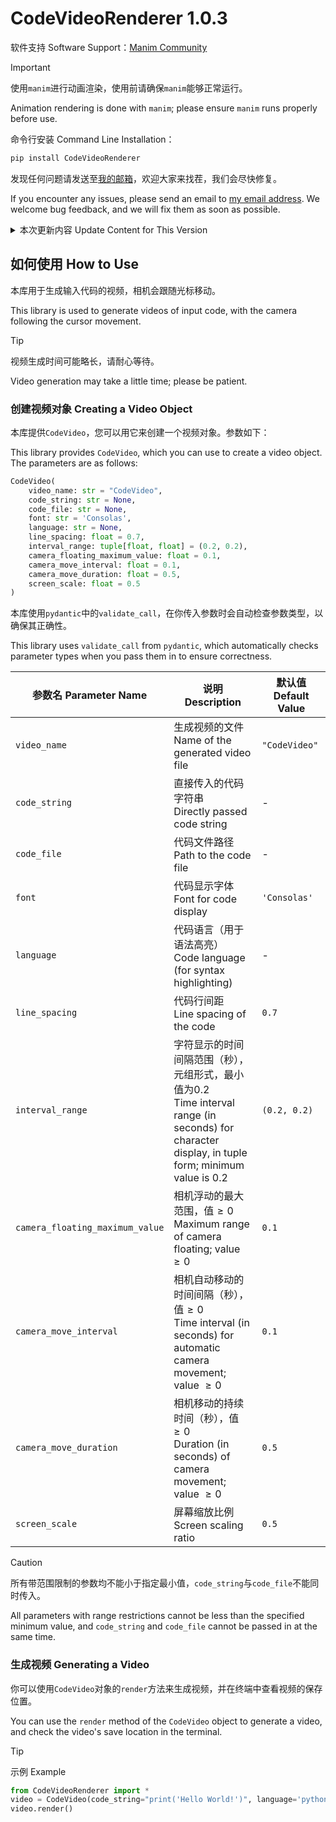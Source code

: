 # CodeVideoRenderer 1.0.3

软件支持 Software Support：[$`\text{Manim Community}`$
](https://www.manim.community)

> [!IMPORTANT]
> 使用`manim`进行动画渲染，使用前请确保`manim`能够正常运行。
> 
> Animation rendering is done with `manim`; please ensure `manim` runs properly before use.

命令行安装 Command Line Installation：
```bash
pip install CodeVideoRenderer
```

发现任何问题请发送至[我的邮箱](mailto:zhuchongjing_pypi@163.com)，欢迎大家来找茬，我们会尽快修复。

If you encounter any issues, please send an email to [my email address](mailto:zhuchongjing_pypi@163.com). We welcome bug feedback, and we will fix them as soon as possible.

<details>
    <summary>本次更新内容 Update Content for This Version</summary>

<br/>

> **修复 Fixes**
> - 代码偏移（`manim`自带bug）<br/>
>   Code offset (built-in `manim` bug)
> - 换行时相机不及时移动<br/>
>   Camera not moving promptly during line breaks
> - 光标在换行时不在开头停顿<br/>
>   Cursor not pausing at the start when wrapping to a new line
> 
> **更新 Updates**
> - 每行代码首尾空白字符不参与动画，以免增加动画时长<br/>
>   Leading and trailing whitespace in each code line do not participate in the animation to avoid increasing the animation duration
> - 当前行背景宽度更改<br/>
>   Adjustment of the background width for the current line
> - 新增`line_spacing`参数用于更改行距<br/>
>   Added the new `line_spacing` parameter to adjust line spacing
> 
> **优化 Optimizations**
> - 终端渲染信息<br/>
>   Terminal rendering information
> - 相机移动<br/>
>   Camera movement
</details>

## 如何使用 How to Use

本库用于生成输入代码的视频，相机会跟随光标移动。

This library is used to generate videos of input code, with the camera following the cursor movement.

> [!Tip]
> 视频生成时间可能略长，请耐心等待。
> 
> Video generation may take a little time; please be patient.

### 创建视频对象 Creating a Video Object

本库提供`CodeVideo`，您可以用它来创建一个视频对象。参数如下：

This library provides `CodeVideo`, which you can use to create a video object. The parameters are as follows:

```python
CodeVideo(
    video_name: str = "CodeVideo",
    code_string: str = None,
    code_file: str = None,
    font: str = 'Consolas',
    language: str = None,
    line_spacing: float = 0.7,
    interval_range: tuple[float, float] = (0.2, 0.2),
    camera_floating_maximum_value: float = 0.1,
    camera_move_interval: float = 0.1,
    camera_move_duration: float = 0.5,
    screen_scale: float = 0.5
)
```

本库使用`pydantic`中的`validate_call`，在你传入参数时会自动检查参数类型，以确保其正确性。

This library uses `validate_call` from `pydantic`, which automatically checks parameter types when you pass them in to ensure correctness.
    
| 参数名 Parameter Name | 说明 Description | 默认值 Default Value|
| ---- | ---- | ---- |
| `video_name` | 生成视频的文件 <br/>Name of the generated video file | `"CodeVideo"` |
| `code_string` | 直接传入的代码字符串<br/>Directly passed code string | - |
| `code_file` | 代码文件路径<br/>Path to the code file | - |
| `font` | 代码显示字体<br/>Font for code display | `'Consolas'` |
| `language` | 代码语言（用于语法高亮）<br/>Code language (for syntax highlighting) | - |
| `line_spacing` | 代码行间距<br/>Line spacing of the code | `0.7` |
| `interval_range` | 字符显示的时间间隔范围（秒），元组形式，最小值为$`0.2`$<br/>Time interval range (in seconds) for character display, in tuple form; minimum value is $`0.2`$ | `(0.2, 0.2)` |
| `camera_floating_maximum_value` | 相机浮动的最大范围，值$`\geqslant 0`$<br/>Maximum range of camera floating; value $`\geqslant 0`$ | `0.1` |
| `camera_move_interval` | 相机自动移动的时间间隔（秒），值$`\geqslant 0`$<br/>Time interval (in seconds) for automatic camera movement; value $`\geqslant 0`$ | `0.1` |
| `camera_move_duration` | 相机移动的持续时间（秒），值$`\geqslant 0`$<br/>Duration (in seconds) of camera movement; value $`\geqslant 0`$ | `0.5` |
| `screen_scale` | 屏幕缩放比例<br/>Screen scaling ratio | `0.5` |

> [!CAUTION]
> 所有带范围限制的参数均不能小于指定最小值，`code_string`与`code_file`不能同时传入。
> 
> All parameters with range restrictions cannot be less than the specified minimum value, and `code_string` and `code_file` cannot be passed in at the same time.

### 生成视频 Generating a Video

你可以使用`CodeVideo`对象的`render`方法来生成视频，并在终端中查看视频的保存位置。

You can use the `render` method of the `CodeVideo` object to generate a video, and check the video's save location in the terminal.

> [!TIP]
> 示例 Example
> ```python
> from CodeVideoRenderer import *
> video = CodeVideo(code_string="print('Hello World!')", language='python')
> video.render()
> ```
